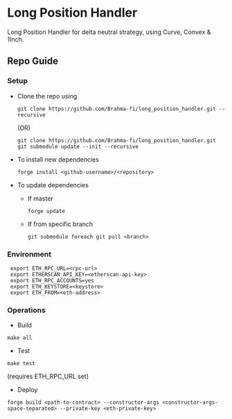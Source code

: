 # Long Position Handler

Long Position Handler for delta neutral strategy, using Curve, Convex & 1Inch.

## Repo Guide

### Setup

- Clone the repo using

  ```
  git clone https://github.com/Brahma-fi/long_position_handler.git --recursive
  ```

  (OR)

  ```
  git clone https://github.com/Brahma-fi/long_position_handler.git
  git submodule update --init --recursive
  ```

- To install new dependencies
  ```
  forge install <github-username>/<repository>
  ```
- To update dependencies
  - If master
    ```
    forge update
    ```
  - If from specific branch
    ```
    git submodule foreach git pull <branch>
    ```

### Environment

```
 export ETH_RPC_URL=<rpc-url>
 export ETHERSCAN_API_KEY=<etherscan-api-key>
 export ETH_RPC_ACCOUNTS=yes
 export ETH_KEYSTORE=<keystore>
 export ETH_FROM=<eth-address>
```

### Operations

- Build

```
make all
```

- Test

```
make test
```

(requires ETH_RPC_URL set)

- Deploy

```
forge build <path-to-contract> --constructor-args <constructor-args-space-separated> --private-key <eth-private-key>
```
